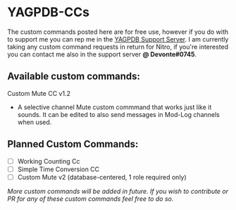 # YAGPDB-CCs
The custom commands posted here are for free use, however if you do with to support me you can rep me in the [YAGPDB Support Server](https://discord.com/invite/4udtcA5).
I am currently taking any custom command requests in return for Nitro, if you're interested you can contact me also in the support server **@ Devonte#0745**.

## Available custom commands:

Custom Mute CC v1.2
* A selective channel Mute custom commmand that works just like it sounds. It can be edited to also send messages in Mod-Log channels when used.

## Planned Custom Commands:

- [ ] Working Counting Cc
- [ ] Simple Time Conversion CC
- [ ] Custom Mute v2 (database-centered, 1 role required only)

*More custom commands will be added in future. If you wish to contribute or PR for any of these custom commands feel free to do so.*
